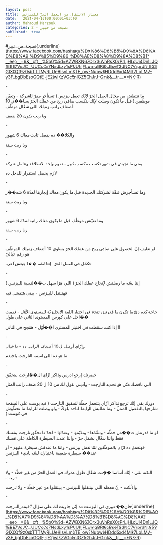 ```yaml
---
layout: post
title:  معيار الانتقال من العمل الحرّ للبيزنس
date:   2024-04-10T00:00:01+03:00
author: Mahmoud Marzouk
categories: 2 - نصيحة من خبير
published:  true
---
```

\#نصيحة_من_خبير{.underline}(https://www.facebook.com/hashtag/%D9%86%D8%B5%D9%8A%D8%AD%D8%A9_%D9%85%D9%86_%D8%AE%D8%A8%D9%8A%D8%B1?__eep__=6&__cft__%5b0%5d=AZWBXN6ZOrx3uVhRsX0xPrLjHLcUi4Dn1LJQfEBE7VsJC__UUCcCs7NsdLxy1sPUUhjFLwmqBRt6cBseTSdNC7VrprdN_853GIX0Qf9z0sbTTTMyRLUeHIsvLmSTE_owENubw6HDddSxd4Mlk7LoLMV-y3F_bgDbEaoGQtEj-jE2jwlKzVGc5nIGZ5GhJrJ-Gmk&__tn__=*NK-R)

\-

ما تنتقلش من مجال العمل الحرّ لإنّك تعمل بيزنس ( تستأجر مقرّ للشركة -
وتعيّن موظّفين ) قبل ما تكون وصلت لإنّك بتكسب صافي ربح من عملك الحرّ يسا��ي
10 أضعاف راتب زميلك اللي شغّال موظّف

ويا ريت يكون 20 ضعف

\-

والكلا�� ده يفضل ثابت معاك 6 شهور

ويا ريت سنة

\-

يعني ما تجيش في شهر تكسب مكسب كبير - تقوم واخد الانطلاقة وعامل
شركة

لازم يحصل استقرار للدخل ده

\-

وما تستأجرش شقّة لشركتك الجديدة قبل ما يكون معاك إيجارها لمدّة 6
شه��ر

ويا ريت سنة

\-

وما تعيّنش موظّف قبل ما يكون معاك راتبه لمدّة 6 شهور

ويا ريت سنة

\-

لو شايف إنّ الحصول على صافي ربح من عملك الحرّ يساوي 10 أضعاف زميلك الموظّف
هو رقم خياليّ

فكمّل في العمل الحرّ- إنتا لسّه ��ا جبتش آخره

\-

إنتا لسّه ما وصلتش لإنجاح عملك الحرّ ( اللي هوّا سهل ب��لنسبة
للبيزنس )

فهتنتقل للبيزنس - يبقى هتفشل فيه

\-

حاجة كده زيّ ما تكون ما قدرتش تنجح في اختبار اللغة الإنجليزيّة للمستوى
الأوّل - فقمت ��اخل على كورس المستوى التاني على طول

إذا كنت سقطت في اختبار المستوى ا��أوّل - هتنجح في التاني !!

\-

وإزّاي أوصل ل 10 أضعاف الراتب ده - دا خيال

ما هو ده اللي اسمه التارجت يا فندم

\-

حضرتك إرجع ادرس وذاكر ازّاي ال��ارجت بيتحقّق

اللي ناقصك منّي هو تحديد التارجت - وآديني بقول لك من 10 ل 20 ضعف راتب
المثل

\-

دورك بقى إنّك ترجع تذاكر ازّاي بتتعمل خطّة لتحقيق التارجت ( فيه بوست على
الصفحة شارحها بالتفصيل المملّ - وما تطلبش الرابط لتاخد بلوكّ - ولو وصلت
للرابط ما تحطّوش في كومنت )

\-

لو ما قدرتش ت��مل خطّة - وتنفّذها - وتقيّمها - وتعدّلها - لحدّ ما تحقّق تارجت
بنفسك فقط وانتا شغّال بشكل حرّ - وانتا عندك السيطرة الكاملة على
نفسك

فهتعمل ده ازّاي بالموظّفين لمّا تعمل بيزنس - وانتا ما عندكش سيطرة عليهم -
أو عند�� سيطرة ضعيفة باعتبارك لسّه باديء البيزنس

\-

النكتة بقى - إنّك أساسا ��نت شغّال طول عمرك في العمل الحرّ من غير خطّة - ولا
تارجت

والأنكت - إنّ معظم اللي بينتقلوا للبيزنس - بينتقلوا من غير خطّة - ولا
تارجت

\-

فان�� دوري في البوست ده إنّي جاوبت لك على سؤال
\#قيمة_التارجت{.underline}(https://www.facebook.com/hashtag/%D9%82%D9%8A%D9%85%D8%A9_%D8%A7%D9%84%D8%AA%D8%A7%D8%B1%D8%AC%D8%AA?__eep__=6&__cft__%5b0%5d=AZWBXN6ZOrx3uVhRsX0xPrLjHLcUi4Dn1LJQfEBE7VsJC__UUCcCs7NsdLxy1sPUUhjFLwmqBRt6cBseTSdNC7VrprdN_853GIX0Qf9z0sbTTTMyRLUeHIsvLmSTE_owENubw6HDddSxd4Mlk7LoLMV-y3F_bgDbEaoGQtEj-jE2jwlKzVGc5nIGZ5GhJrJ-Gmk&__tn__=*NK-R)
